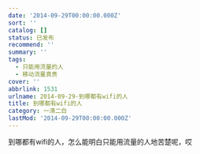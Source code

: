 ```yaml
---
date: '2014-09-29T00:00:00.000Z'
sort: ''
catalog: []
status: 已发布
recommend: ''
summary: ''
tags:
  - 只能用流量的人
  - 移动流量真贵
cover: ''
abbrlink: 1531
urlname: 2014-09-29-到哪都有wifi的人
title: 到哪都有wifi的人
category: 一清二白
lastMod: '2014-09-29T00:00:00.000Z'
---
```


到哪都有wifi的人，怎么能明白只能用流量的人地苦楚呢，哎

